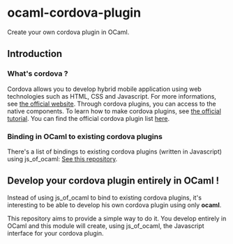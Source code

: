 # ocaml-cordova-plugin

Create your own cordova plugin in OCaml.

## Introduction

### What's cordova ?

Cordova allows you to develop hybrid mobile application using web technologies such as HTML, CSS and Javascript. For more informations, see [the official website](https://cordova.apache.org/).
Through cordova plugins, you can access to the native components. To learn how to make cordova plugins, see [the official tutorial](https://cordova.apache.org/docs/en/latest/guide/hybrid/plugins/index.html).
You can find the official cordova plugin list [here](https://cordova.apache.org/plugins/).

### Binding in OCaml to existing cordova plugins

There's a list of bindings to existing cordova plugins (written in Javascript)
using js_of_ocaml:
[See this
repository](https://github.com/dannywillems/ocaml-cordova-plugin-list).

## Develop your cordova plugin entirely in OCaml !

Instead of using js_of_ocaml to bind to existing cordova plugins, it's
interesting to be able to develop his own cordova plugin using only **ocaml**.

This repository aims to provide a simple way to do it. You develop entirely in
OCaml and this module will create, using js_of_ocaml, the Javascript interface
for your cordova plugin.
